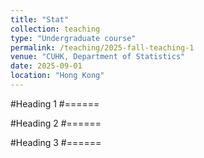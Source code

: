 ```yaml
---
title: "Stat"
collection: teaching
type: "Undergraduate course"
permalink: /teaching/2025-fall-teaching-1
venue: "CUHK, Department of Statistics"
date: 2025-09-01
location: "Hong Kong"
---
```



#Heading 1
#======

#Heading 2
#======

#Heading 3
#======
